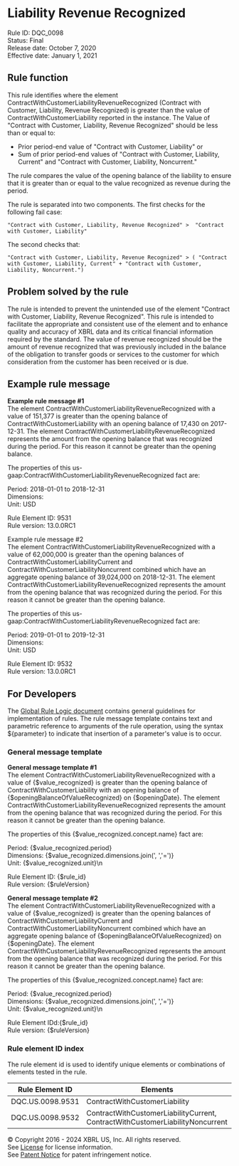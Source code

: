 # Liability Revenue Recognized  
Rule ID: DQC_0098  
Status: Final  
Release date: October 7, 2020  
Effective date: January 1, 2021  
  
## Rule function  
This rule identifies where the element ContractWithCustomerLiabilityRevenueRecognized (Contract with Customer, Liability, Revenue Recognized) is greater than the value of ContractWithCustomerLiability reported in the instance. The Value of "Contract with Customer, Liability, Revenue Recognized" should be less than or equal to:  
  
*   Prior period-end value of "Contract with Customer, Liability" or  
*   Sum of prior period-end values of "Contract with Customer, Liability, Current" and "Contract with Customer, Liability, Noncurrent."  
  
The rule compares the value of the opening balance of the liability to ensure that it is greater than or equal to the value recognized as revenue during the period.  
  
The rule is separated into two components. The first checks for the following fail case:  
  
```  
"Contract with Customer, Liability, Revenue Recognized" >  "Contract with Customer, Liability"  
```  
  
The second checks that:  
  
```  
"Contract with Customer, Liability, Revenue Recognized" > ( "Contract with Customer, Liability, Current" + "Contract with Customer, Liability, Noncurrent.")  
```  
  
## Problem solved by the rule  
The rule is intended to prevent the unintended use of the element "Contract with Customer, Liability, Revenue Recognized".  This rule is intended to facilitate the appropriate and consistent use of the element and to enhance quality and accuracy of XBRL data and its critical financial information required by the standard. The value of revenue recognized should be  the amount of revenue recognized that was previously included in the balance of the obligation to transfer goods or services to the customer for which consideration from the customer has been received or is due.  
  
## Example rule message  
**Example rule message #1**  
The element ContractWithCustomerLiabilityRevenueRecognized with a value of 151,377 is greater than the opening balance of ContractWithCustomerLiability with an opening balance of 17,430 on 2017-12-31. The element ContractWithCustomerLiabilityRevenueRecognized represents the amount from the opening balance that was recognized during the period. For this reason it cannot be greater than the opening balance.  
  
The properties of this us-gaap:ContractWithCustomerLiabilityRevenueRecognized fact are:  
  
Period: 2018-01-01 to 2018-12-31  
Dimensions:   
Unit: USD  
  
Rule Element ID: 9531  
Rule version: 13.0.0RC1  
  
Example rule message #2  
The element ContractWithCustomerLiabilityRevenueRecognized with a value of 62,000,000 is greater than the opening balances of ContractWithCustomerLiabilityCurrent and ContractWithCustomerLiabilityNoncurrent combined which have an aggregate opening balance of 39,024,000 on 2018-12-31. The element ContractWithCustomerLiabilityRevenueRecognized represents the amount from the opening balance that was recognized during the period. For this reason it cannot be greater than the opening balance.  
  
The properties of this us-gaap:ContractWithCustomerLiabilityRevenueRecognized fact are:  
  
Period: 2019-01-01 to 2019-12-31  
Dimensions:   
Unit: USD  
  
Rule Element ID: 9532  
Rule version: 13.0.0RC1  
  
## For Developers  
The [Global Rule Logic document](https://github.com/DataQualityCommittee/dqc_us_rules/blob/master/docs/GlobalRuleLogic.md) contains general guidelines for implementation of rules. The rule message template contains text and parametric reference to arguments of the rule operation, using the syntax ${parameter} to indicate that insertion of a parameter's value is to occur.  
  
### General message template  
**General message template #1**  
The element ContractWithCustomerLiabilityRevenueRecognized with a value of {$value_recognized} is greater than the opening balance of ContractWithCustomerLiability with an opening balance of {$openingBalanceOfValueRecognized} on {$openingDate}. The element ContractWithCustomerLiabilityRevenueRecognized represents the amount from the opening balance that was recognized during the period. For this reason it cannot be greater than the opening balance.  
  
The properties of this {$value_recognized.concept.name} fact are:  
  
Period:  {$value_recognized.period}  
Dimensions: {$value_recognized.dimensions.join(', ','=')}  
Unit: {$value_recognized.unit}\n  
  
Rule Element ID: {$rule_id}  
Rule version: {$ruleVersion}  
  
**General message template #2**  
The element ContractWithCustomerLiabilityRevenueRecognized with a value of {$value_recognized} is greater than the opening balances of ContractWithCustomerLiabilityCurrent and ContractWithCustomerLiabilityNoncurrent combined which have an aggregate opening balance of {$openingBalanceOfValueRecognized} on {$openingDate}. The element ContractWithCustomerLiabilityRevenueRecognized represents the amount from the opening balance that was recognized during the period. For this reason it cannot be greater than the opening balance.  
  
The properties of this {$value_recognized.concept.name} fact are:  
  
Period: {$value_recognized.period}  
Dimensions:  {$value_recognized.dimensions.join(', ','=')}  
Unit: {$value_recognized.unit}\n  
  
Rule Element IDd:{$rule_id}  
Rule version: {$ruleVersion}  
  
### Rule element ID index  
The rule element id is used to identify unique elements or combinations of elements tested in the rule.  
   
|Rule Element ID|Elements|  
|--------|--------|  
|DQC.US.0098.9531|ContractWithCustomerLiability|   
|DQC.US.0098.9532|ContractWithCustomerLiabilityCurrent, ContractWithCustomerLiabilityNoncurrent|   
  
© Copyright 2016 - 2024 XBRL US, Inc. All rights reserved.   
See [License](https://xbrl.us/dqc-license) for license information.  
See [Patent Notice](https://xbrl.us/dqc-patent) for patent infringement notice.  
